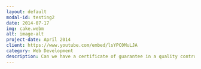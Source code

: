 ```yaml
---
layout: default
modal-id: testing2
date: 2014-07-17
img: cake.webm
alt: image-alt
project-date: April 2014
client: https://www.youtube.com/embed/lsYPC0MuLJA
category: Web Development
description: Can we have a certificate of guarantee in a quality control sense for Neural Networks? NO. Neural Network are too wiggly, hence they always overfit. But all hope is not lost- Neural Networks combined with human supervision and good design leads to faster workflows. We must empirically verify if a Neural Network's precision/recall is good enough for the task at hand.
---
```

